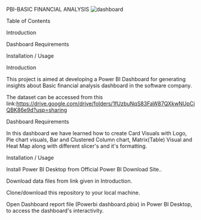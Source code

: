 PBI-BASIC FINANCIAL ANALYSIS
![dashboard](https://github.com/BhoomikaBS/powerbi-basic-financial-analysis-dashboard/assets/133684175/7995c96a-c6a7-4c64-ad2c-e93f0e74229f)

Table of Contents

Introduction

Dashboard Requirements

Installation / Usage

Introduction

This project is aimed at developing a Power BI Dashboard for generating insights about Basic financial analysis dashboard in the software company.

The dataset can be accessed from this link:https://drive.google.com/drive/folders/1fUzbuNqS83FaW87QXkwNUpCjQBK86e9d?usp=sharing

Dashboard Requirements

In this dashboard we have learned how to create Card Visuals with Logo, Pie chart visuals, Bar and Clustered Column chart, Matrix(Table) Visual and Heat Map along with different slicer's and it's formatting.

Installation / Usage

Install Power BI Desktop from Official Power BI Download Site..

Download data files from link given in Introduction.

Clone/download this repository to your local machine.

Open Dashboard report file (Powerbi dashboard.pbix) in Power BI Desktop, to access the dashboard's interactivity.
